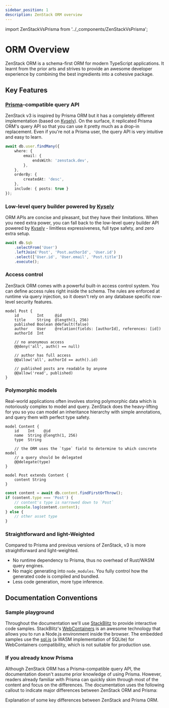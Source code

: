 ```yaml
---
sidebar_position: 1
description: ZenStack ORM overview
---
```


import ZenStackVsPrisma from '../_components/ZenStackVsPrisma';

# ORM Overview

ZenStack ORM is a schema-first ORM for modern TypeScript applications. It learnt from the prior arts and strives to provide an awesome developer experience by combining the best ingredients into a cohesive package.

## Key Features

### [Prisma](https://prisma.io/orm)-compatible query API

ZenStack v3 is inspired by Prisma ORM but it has a completely different implementation (based on [Kysely](https://kysely.dev/)). On the surface, it replicated Prisma ORM's query API so that you can use it pretty much as a drop-in replacement. Even if you're not a Prisma user, the query API is very intuitive and easy to learn.

```ts
await db.user.findMany({
    where: {
        email: {
            endsWith: 'zenstack.dev',
        },
    },
    orderBy: {
        createdAt: 'desc',
    },
    include: { posts: true }
});
```

### Low-level query builder powered by [Kysely](https://kysely.dev/)

ORM APIs are concise and pleasant, but they have their limitations. When you need extra power, you can fall back to the low-level query builder API powered by [Kysely](https://kysely.dev/) - limitless expressiveness, full type safety, and zero extra setup.

```ts
await db.$qb
    .selectFrom('User')
    .leftJoin('Post', 'Post.authorId', 'User.id')
    .select(['User.id', 'User.email', 'Post.title'])
    .execute();
```

### Access control

ZenStack ORM comes with a powerful built-in access control system. You can define access rules right inside the schema. The rules are enforced at runtime via query injection, so it doesn't rely on any database specific row-level security features.

```zmodel"
model Post {
    id        Int     @id
    title     String  @length(1, 256)
    published Boolean @default(false)
    author    User    @relation(fields: [authorId], references: [id])
    authorId  Int

    // no anonymous access
    @@deny('all', auth() == null)

    // author has full access
    @@allow('all', authorId == auth().id)

    // published posts are readable by anyone
    @@allow('read', published)
}
```

### Polymorphic models

Real-world applications often involves storing polymorphic data which is notoriously complex to model and query. ZenStack does the heavy-lifting for you so you can model an inheritance hierarchy with simple annotations, and query them with perfect type safety.

```zmodel title="zenstack/schema.zmodel"
model Content {
    id    Int    @id
    name  String @length(1, 256)
    type  String

    // the ORM uses the `type` field to determine to which concrete model
    // a query should be delegated
    @@delegate(type)
}

model Post extends Content {
    content String
}
```

```ts title="main.ts"
const content = await db.content.findFirstOrThrow();
if (content.type === 'Post') {
    // content's type is narrowed down to `Post`
    console.log(content.content);
} else {
    // other asset type
}
```

### Straightforward and light-Weighted

Compared to Prisma and previous versions of ZenStack, v3 is more straightforward and light-weighted.

- No runtime dependency to Prisma, thus no overhead of Rust/WASM query engines.
- No magic generating into `node_modules`. You fully control how the generated code is compiled and bundled.
- Less code generation, more type inference.

## Documentation Conventions

### Sample playground

Throughout the documentation we'll use [StackBlitz](https://stackblitz.com/) to provide interactive code samples. StackBlitz's [WebContainers](https://webcontainers.io/) is an awesome technology that allows you to run a Node.js environment inside the browser. The embedded samples use the [sql.js](https://github.com/sql-js/sql.js) (a WASM implementation of SQLite) for WebContainers compatibility, which is not suitable for production use.

### If you already know Prisma

Although ZenStack ORM has a Prisma-compatible query API, the documentation doesn't assume prior knowledge of using Prisma. However, readers already familiar with Prisma can quickly skim through most of the content and focus on the differences. The documentation uses the following callout to indicate major differences between ZenStack ORM and Prisma:

<ZenStackVsPrisma>
Explanation of some key differences between ZenStack and Prisma ORM.
</ZenStackVsPrisma>
